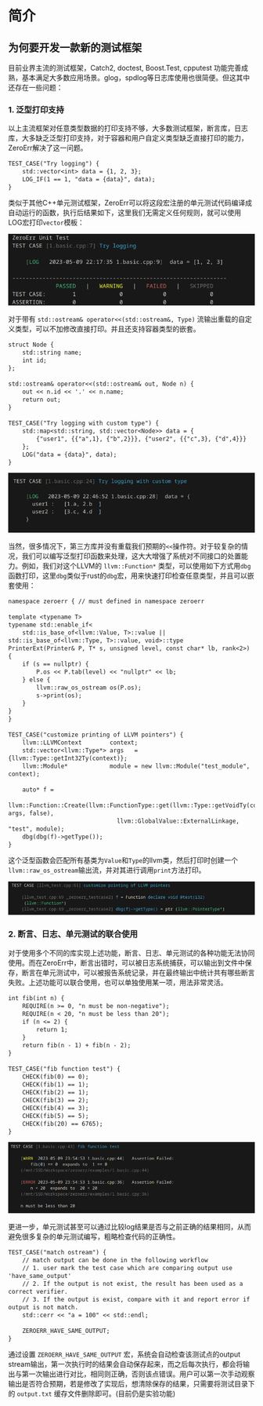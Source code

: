 简介
================

## 为何要开发一款新的测试框架

目前业界主流的测试框架，Catch2, doctest, Boost.Test, cpputest 功能完善成熟，基本满足大多数应用场景。glog，spdlog等日志库使用也很简便。但这其中还存在一些问题：


### 1. 泛型打印支持

以上主流框架对任意类型数据的打印支持不够，大多数测试框架，断言库，日志库，大多缺乏泛型打印支持，对于容器和用户自定义类型缺乏直接打印的能力，ZeroErr解决了这一问题。

```
TEST_CASE("Try logging") {
    std::vector<int> data = {1, 2, 3};
    LOG_IF(1 == 1, "data = {data}", data);
}
```

类似于其他C++单元测试框架，ZeroErr可以将这段宏注册的单元测试代码编译成自动运行的函数，执行后结果如下，这里我们无需定义任何规则，就可以使用LOG宏打印`vector`模板：


![](../fig/case1.png)


对于带有 `std::ostream& operator<<(std::ostream&, Type)` 流输出重载的自定义类型，可以不加修改直接打印。并且还支持容器类型的嵌套。

```
struct Node {
    std::string name;
    int id;
};

std::ostream& operator<<(std::ostream& out, Node n) {
    out << n.id << '.' << n.name;
    return out;
}

TEST_CASE("Try logging with custom type") {
    std::map<std::string, std::vector<Node>> data = {
        {"user1", {{"a",1}, {"b",2}}}, {"user2", {{"c",3}, {"d",4}}}
    };
    LOG("data = {data}", data);
}
```

![](../fig/case2.png)


当然，很多情况下，第三方库并没有重载我们预期的`<<`操作符。对于较复杂的情况，我们可以编写泛型打印函数来处理，这大大增强了系统对不同接口的处置能力。例如，我们对这个LLVM的 `llvm::Function*` 类型，可以使用如下方式用`dbg`函数打印，这里`dbg`类似于rust的`dbg`宏，用来快速打印检查任意类型，并且可以嵌套使用：

```
namespace zeroerr { // must defined in namespace zeroerr

template <typename T>
typename std::enable_if<
    std::is_base_of<llvm::Value, T>::value || std::is_base_of<llvm::Type, T>::value, void>::type
PrinterExt(Printer& P, T* s, unsigned level, const char* lb, rank<2>) {
    if (s == nullptr) {
        P.os << P.tab(level) << "nullptr" << lb;
    } else {
        llvm::raw_os_ostream os(P.os);
        s->print(os);
    }
}
}

TEST_CASE("customize printing of LLVM pointers") {
    llvm::LLVMContext        context;
    std::vector<llvm::Type*> args   = {llvm::Type::getInt32Ty(context)};
    llvm::Module*            module = new llvm::Module("test_module", context);

    auto* f =
        llvm::Function::Create(llvm::FunctionType::get(llvm::Type::getVoidTy(context), args, false),
                               llvm::GlobalValue::ExternalLinkage, "test", module);
    dbg(dbg(f)->getType());
}
```

这个泛型函数会匹配所有基类为`Value`和`Type`的llvm类，然后打印时创建一个`llvm::raw_os_ostream`输出流，并对其进行调用`print`方法打印。

![](../fig/case3.png)

### 2. 断言、日志、单元测试的联合使用

对于使用多个不同的库实现上述功能，断言、日志、单元测试的各种功能无法协同使用。而在ZeroErr中，断言出错时，可以被日志系统捕获，可以输出到文件中保存，断言在单元测试中，可以被报告系统记录，并在最终输出中统计共有哪些断言失败。上述功能可以联合使用，也可以单独使用某一项，用法非常灵活。

```
int fib(int n) {
    REQUIRE(n >= 0, "n must be non-negative");
    REQUIRE(n < 20, "n must be less than 20");
    if (n <= 2) {
        return 1;
    }
    return fib(n - 1) + fib(n - 2);
}

TEST_CASE("fib function test") {
    CHECK(fib(0) == 0);
    CHECK(fib(1) == 1);
    CHECK(fib(2) == 1);
    CHECK(fib(3) == 2);
    CHECK(fib(4) == 3);
    CHECK(fib(5) == 5);
    CHECK(fib(20) == 6765);
}
```

![](../fig/joint1.png)


更进一步，单元测试甚至可以通过比较log结果是否与之前正确的结果相同，从而避免很多复杂的单元测试编写，粗略检查代码的正确性。


```
TEST_CASE("match ostream") {
    // match output can be done in the following workflow
    // 1. user mark the test case which are comparing output use 'have_same_output'
    // 2. If the output is not exist, the result has been used as a correct verifier.
    // 3. If the output is exist, compare with it and report error if output is not match.
    std::cerr << "a = 100" << std::endl;

    ZEROERR_HAVE_SAME_OUTPUT;
}
```
通过设置 `ZEROERR_HAVE_SAME_OUTPUT` 宏，系统会自动检查该测试点的output stream输出，第一次执行时的结果会自动保存起来，而之后每次执行，都会将输出与第一次输出进行对比，相同则正确，否则该点错误。用户可以第一次手动观察输出是否符合预期，若是修改了实现后，想清除保存的结果，只需要将测试目录下的 `output.txt` 缓存文件删除即可。(目前仍是实验功能)

